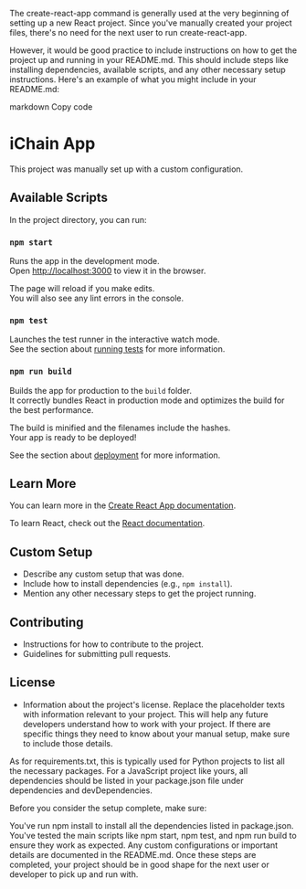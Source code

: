 The create-react-app command is generally used at the very beginning of setting up a new React project. Since you've manually created your project files, there's no need for the next user to run create-react-app.

However, it would be good practice to include instructions on how to get the project up and running in your README.md. This should include steps like installing dependencies, available scripts, and any other necessary setup instructions. Here's an example of what you might include in your README.md:

markdown
Copy code
# iChain App

This project was manually set up with a custom configuration.

## Available Scripts

In the project directory, you can run:

### `npm start`

Runs the app in the development mode.\
Open [http://localhost:3000](http://localhost:3000) to view it in the browser.

The page will reload if you make edits.\
You will also see any lint errors in the console.

### `npm test`

Launches the test runner in the interactive watch mode.\
See the section about [running tests](https://facebook.github.io/create-react-app/docs/running-tests) for more information.

### `npm run build`

Builds the app for production to the `build` folder.\
It correctly bundles React in production mode and optimizes the build for the best performance.

The build is minified and the filenames include the hashes.\
Your app is ready to be deployed!

See the section about [deployment](https://facebook.github.io/create-react-app/docs/deployment) for more information.

## Learn More

You can learn more in the [Create React App documentation](https://facebook.github.io/create-react-app/docs/getting-started).

To learn React, check out the [React documentation](https://reactjs.org/).

## Custom Setup

- Describe any custom setup that was done.
- Include how to install dependencies (e.g., `npm install`).
- Mention any other necessary steps to get the project running.

## Contributing

- Instructions for how to contribute to the project.
- Guidelines for submitting pull requests.

## License

- Information about the project's license.
Replace the placeholder texts with information relevant to your project. This will help any future developers understand how to work with your project. If there are specific things they need to know about your manual setup, make sure to include those details.

As for requirements.txt, this is typically used for Python projects to list all the necessary packages. For a JavaScript project like yours, all dependencies should be listed in your package.json file under dependencies and devDependencies.

Before you consider the setup complete, make sure:

You've run npm install to install all the dependencies listed in package.json.
You've tested the main scripts like npm start, npm test, and npm run build to ensure they work as expected.
Any custom configurations or important details are documented in the README.md.
Once these steps are completed, your project should be in good shape for the next user or developer to pick up and run with.